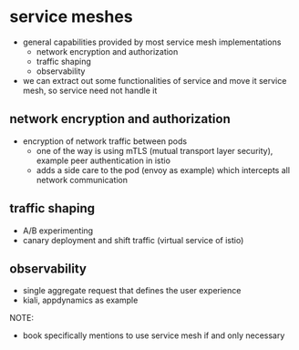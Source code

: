 # service meshes

- general capabilities provided by most service mesh implementations
  - network encryption and authorization
  - traffic shaping
  - observability
- we can extract out some functionalities of service and move it service mesh, so service need not handle it    

## network encryption and authorization

- encryption of network traffic between pods
  - one of the way is using mTLS (mutual transport layer security), example peer authentication in istio
  - adds a side care to the pod (envoy as example) which intercepts all network communication

## traffic shaping

- A/B experimenting
- canary deployment and shift traffic (virtual service of istio)


## observability

- single aggregate request that defines the user experience 
- kiali, appdynamics as example


NOTE:
- book specifically mentions to use service mesh if and only necessary